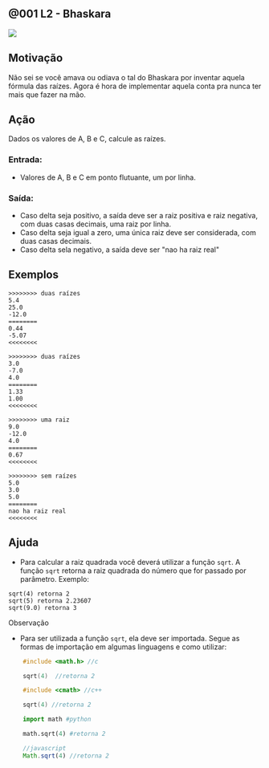 ## @001 L2 - Bhaskara

[](solver.c)
![](https://raw.githubusercontent.com/qxcodefup/arcade/master/base/001/cover.jpg)

## Motivação

Não sei se você amava ou odiava o tal do Bhaskara por inventar aquela fórmula das raízes. Agora é hora de implementar aquela conta pra nunca ter mais que fazer na mão.

## Ação

Dados os valores de A, B e C, calcule as raízes.

### Entrada:
- Valores de A, B e C em ponto flutuante, um por linha.

### Saída:
- Caso delta seja positivo, a saída deve ser a raiz positiva e raiz negativa, com duas casas decimais, uma raiz por linha.
- Caso delta seja igual a zero, uma única raiz deve ser considerada, com duas casas decimais.
- Caso delta sela negativo, a saída deve ser "nao ha raiz real"

## Exemplos

```
>>>>>>>> duas raízes
5.4
25.0
-12.0
========
0.44
-5.07
<<<<<<<<

>>>>>>>> duas raízes
3.0
-7.0
4.0
========
1.33
1.00
<<<<<<<<

>>>>>>>> uma raiz
9.0
-12.0
4.0
========
0.67
<<<<<<<<

>>>>>>>> sem raízes
5.0
3.0
5.0
========
nao ha raiz real
<<<<<<<<
```

## Ajuda

* Para calcular a raiz quadrada você deverá utilizar a função `sqrt`. A função `sqrt` retorna a raiz quadrada do número que for passado por parâmetro. Exemplo:
  
```
sqrt(4) retorna 2    
sqrt(5) retorna 2.23607    
sqrt(9.0) retorna 3    
```

Observação

* Para ser utilizada a função `sqrt`, ela deve ser importada. Segue as formas de importação em algumas linguagens e como utilizar:

``` c
    #include <math.h> //c

    sqrt(4)  //retorna 2
```

``` c++
    #include <cmath> //c++

    sqrt(4) //retorna 2 
```

``` python
    import math #python

    math.sqrt(4) #retorna 2 
```

``` javascript
    //javascript
    Math.sqrt(4) //retorna 2 
```

